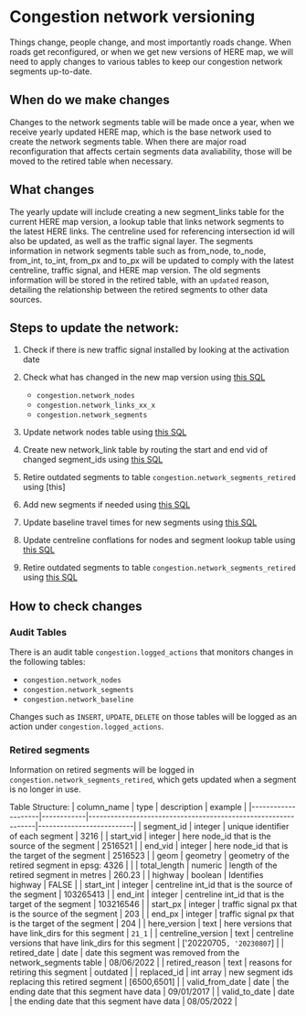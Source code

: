 # Congestion network versioning

Things change, people change, and most importantly roads change. When roads get reconfigured, or when we get new versions of HERE map, we will need to apply changes to various tables to keep our congestion network segments up-to-date. 

## When do we make changes

Changes to the network segments table will be made once a year, when we receive yearly updated HERE map, which is the base network used to create the network segments table. When there are major road reconfiguration that affects certain segments data avaliability, those will be moved to the retired table when necessary. 

## What changes

The yearly update will include creating a new segment_links table for the current HERE map version, a lookup table that links network segments to the latest HERE links. The centreline used for referencing intersection id will also be updated, as well as the traffic signal layer. The segments information in network segments table such as from_node, to_node, from_int, to_int, from_px and to_px will be updated to comply with the latest centreline, traffic signal, and HERE map version. The old segments information will be stored in the retired table, with an `updated` reason, detailing the relationship between the retired segments to other data sources.  

## Steps to update the network:

1) Check if there is new traffic signal installed by looking at the activation date

2) Check what has changed in the new map version using [this SQL](find_changes.sql)
    - `congestion.network_nodes`
    - `congestion.network_links_xx_x`
    - `congestion.network_segments`

3) Update network nodes table using  [this SQL](update_nodes.sql)

4) Create new network_link table by routing the start and end vid of changed segment_ids using [this SQL](update_links.sql)

5) Retire outdated segments to table `congestion.network_segments_retired` using [this]

6) Add new segments if needed using [this SQL](update_segments.sql)

7) Update baseline travel times for new segments using [this SQL](update_segments.sql)

6) Update centreline conflations for nodes and segment lookup table using [this SQL](update_segments.sql)

7) Retire outdated segments to table `congestion.network_segments_retired` using [this SQL](update_retired_segments.sql)

## How to check changes

### Audit Tables
There is an audit table `congestion.logged_actions` that monitors changes in the following tables:
- `congestion.network_nodes`
- `congestion.network_segments`
- `congestion.network_baseline`

Changes such as `INSERT`, `UPDATE`, `DELETE` on those tables will be logged as an action under `congestion.logged_actions`.

### Retired segments
Information on retired segments will be logged in `congestion.network_segments_retired`, which gets updated when a segment is no longer in use.

Table Structure:
| column_name        | type       | description                                                   | example                  |
|--------------------|------------|---------------------------------------------------------------|--------------------------|
| segment_id         | integer    | unique identifier of each segment                             | 3216                     |
| start_vid          | integer    | here node_id that is the source of the segment                | 2516521                  |
| end_vid            | integer    | here node_id that is the target of the segment                | 2516523                  |
| geom               | geometry   | geometry of the retired segment in epsg: 4326                 |                          |
| total_length       | numeric    | length of the retired segment in metres                       | 260.23                   |
| highway            | boolean    | Identifies highway                                            | FALSE                    |
| start_int          | integer    | centreline int_id that is the source of the segment           | 103265413                |
| end_int            | integer    | centreline int_id that is the target of the segment           | 103216546                |
| start_px           | integer    | traffic signal px that is the source of the segment           | 203                      |
| end_px             | integer    | traffic signal px that is the target of the segment           | 204                      |
| here_version       | text       | here versions that have link_dirs for this segment            | `21_1`                   |
| centreline_version | text       | centreline versions that have link_dirs for this segment      | ['20220705`, '20230807`] |
| retired_date       | date       | date this segment was removed from the network_segments table | 08/06/2022               |
| retired_reason     | text       | reasons for retiring this segment                             | outdated                 |
| replaced_id        | int array  | new segment ids replacing this retired segment                | [6500,6501]              |
| valid_from_date    | date       | the ending date that this segment have data                   | 09/01/2017               |
| valid_to_date      | date       | the ending date that this segment have data                   | 08/05/2022               |
